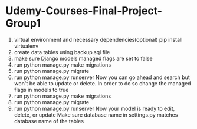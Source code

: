 # Udemy-Courses-Final-Project-Group1
1) virtual environment and necessary dependencies(optional)
   pip install virtualenv
3) create data tables using backup.sql file
4) make sure Django models managed flags are set to false
5) run python manage.py make migrations
6) run python manage.py migrate
7) run python manage.py runserver
Now you can go ahead and search but won't be able to update or delete. In order to do so change the managed flags in models to true
8) run python manage.py make migrations
9) run python manage.py migrate
10) run python manage.py runserver
Now your model is ready to edit, delete, or update
Make sure database name in settings.py matches database name of the tables
